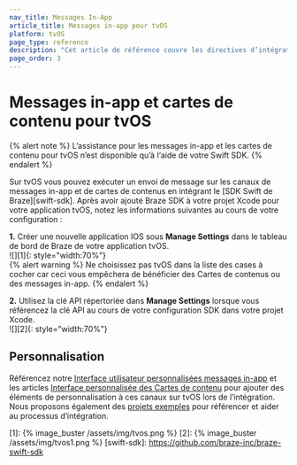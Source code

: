 ```yaml
---
nav_title: Messages In-App
article_title: Messages in-app pour tvOS
platform: tvOS
page_type: reference
description: "Cet article de référence couvre les directives d’intégration de messagerie in-app pour la plateforme tvOS."
page_order: 3
---
```


# Messages in-app et cartes de contenu pour tvOS

{% alert note %}
L’assistance pour les messages in-app et les cartes de contenu pour tvOS n’est disponible qu’à l‘aide de votre Swift SDK.
{% endalert %}

Sur tvOS vous pouvez exécuter un envoi de message sur les canaux de messages in-app et de cartes de contenus en intégrant le [SDK Swift de Braze][swift-sdk]. Après avoir ajouté Braze SDK à votre projet Xcode pour votre application tvOS, notez les informations suivantes au cours de votre configuration :

**1\.** Créer une nouvelle application IOS sous **Manage Settings** dans le tableau de bord de Braze de votre application tvOS.<br>![][1]{: style="width:70%"}<br>
{% alert warning %}
Ne choisissez pas tvOS dans la liste des cases à cocher car ceci vous empêchera de bénéficier des Cartes de contenus ou des messages in-app.
{% endalert %}

**2\.** Utilisez la clé API répertoriée dans **Manage Settings** lorsque vous référencez la clé API au cours de votre configuration SDK dans votre projet Xcode.<br>![][2]{: style="width:70%"}

## Personnalisation

Référencez notre [Interface utilisateur personnalisées messages in-app](https://braze-inc.github.io/braze-swift-sdk/documentation/braze/in-app-message-customization) et les articles [Interface personnalisée des Cartes de contenu](https://braze-inc.github.io/braze-swift-sdk/documentation/braze/content-cards-customization) pour ajouter des éléments de personnalisation à ces canaux sur tvOS lors de l’intégration. Nous proposons également des [projets exemples](https://github.com/braze-inc/braze-swift-sdk/tree/main/Examples) pour référencer et aider au processus d’intégration. 

[1]: {% image_buster /assets/img/tvos.png %} 
[2]: {% image_buster /assets/img/tvos1.png %} 
[swift-sdk]: https://github.com/braze-inc/braze-swift-sdk
